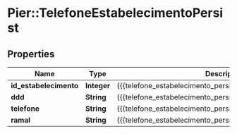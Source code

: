 # Pier::TelefoneEstabelecimentoPersist

## Properties
Name | Type | Description | Notes
------------ | ------------- | ------------- | -------------
**id_estabelecimento** | **Integer** | {{{telefone_estabelecimento_persist_id_estabelecimento_value}}} | 
**ddd** | **String** | {{{telefone_estabelecimento_persist_ddd_value}}} | 
**telefone** | **String** | {{{telefone_estabelecimento_persist_telefone_value}}} | 
**ramal** | **String** | {{{telefone_estabelecimento_persist_ramal_value}}} | [optional] 


